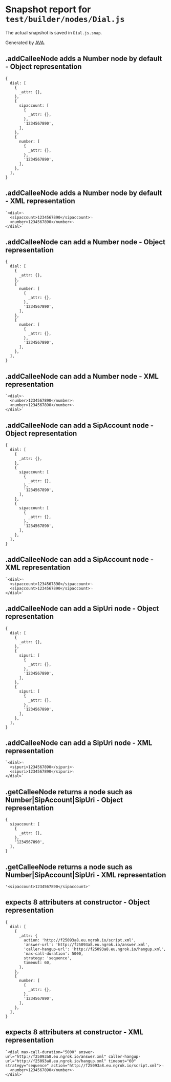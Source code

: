 # Snapshot report for `test/builder/nodes/Dial.js`

The actual snapshot is saved in `Dial.js.snap`.

Generated by [AVA](https://avajs.dev).

## .addCalleeNode adds a Number node by default - Object representation

    {
      dial: [
        {
          _attr: {},
        },
        {
          sipaccount: [
            {
              _attr: {},
            },
            '1234567890',
          ],
        },
        {
          number: [
            {
              _attr: {},
            },
            '1234567890',
          ],
        },
      ],
    }

## .addCalleeNode adds a Number node by default - XML representation

    `<dial>␊
      <sipaccount>1234567890</sipaccount>␊
      <number>1234567890</number>␊
    </dial>`

## .addCalleeNode can add a Number node - Object representation

    {
      dial: [
        {
          _attr: {},
        },
        {
          number: [
            {
              _attr: {},
            },
            '1234567890',
          ],
        },
        {
          number: [
            {
              _attr: {},
            },
            '1234567890',
          ],
        },
      ],
    }

## .addCalleeNode can add a Number node - XML representation

    `<dial>␊
      <number>1234567890</number>␊
      <number>1234567890</number>␊
    </dial>`

## .addCalleeNode can add a SipAccount node - Object representation

    {
      dial: [
        {
          _attr: {},
        },
        {
          sipaccount: [
            {
              _attr: {},
            },
            '1234567890',
          ],
        },
        {
          sipaccount: [
            {
              _attr: {},
            },
            '1234567890',
          ],
        },
      ],
    }

## .addCalleeNode can add a SipAccount node - XML representation

    `<dial>␊
      <sipaccount>1234567890</sipaccount>␊
      <sipaccount>1234567890</sipaccount>␊
    </dial>`

## .addCalleeNode can add a SipUri node - Object representation

    {
      dial: [
        {
          _attr: {},
        },
        {
          sipuri: [
            {
              _attr: {},
            },
            '1234567890',
          ],
        },
        {
          sipuri: [
            {
              _attr: {},
            },
            '1234567890',
          ],
        },
      ],
    }

## .addCalleeNode can add a SipUri node - XML representation

    `<dial>␊
      <sipuri>1234567890</sipuri>␊
      <sipuri>1234567890</sipuri>␊
    </dial>`

## .getCalleeNode returns a node such as Number|SipAccount|SipUri - Object representation

    {
      sipaccount: [
        {
          _attr: {},
        },
        '1234567890',
      ],
    }

## .getCalleeNode returns a node such as Number|SipAccount|SipUri - XML representation

    '<sipaccount>1234567890</sipaccount>'

## expects 8 attributers at constructor - Object representation

    {
      dial: [
        {
          _attr: {
            action: 'http://f25093a8.eu.ngrok.io/script.xml',
            'answer-url': 'http://f25093a8.eu.ngrok.io/answer.xml',
            'caller-hangup-url': 'http://f25093a8.eu.ngrok.io/hangup.xml',
            'max-call-duration': 5000,
            strategy: 'sequence',
            timeout: 60,
          },
        },
        {
          number: [
            {
              _attr: {},
            },
            '1234567890',
          ],
        },
      ],
    }

## expects 8 attributers at constructor - XML representation

    `<dial max-call-duration="5000" answer-url="http://f25093a8.eu.ngrok.io/answer.xml" caller-hangup-url="http://f25093a8.eu.ngrok.io/hangup.xml" timeout="60" strategy="sequence" action="http://f25093a8.eu.ngrok.io/script.xml">␊
      <number>1234567890</number>␊
    </dial>`
